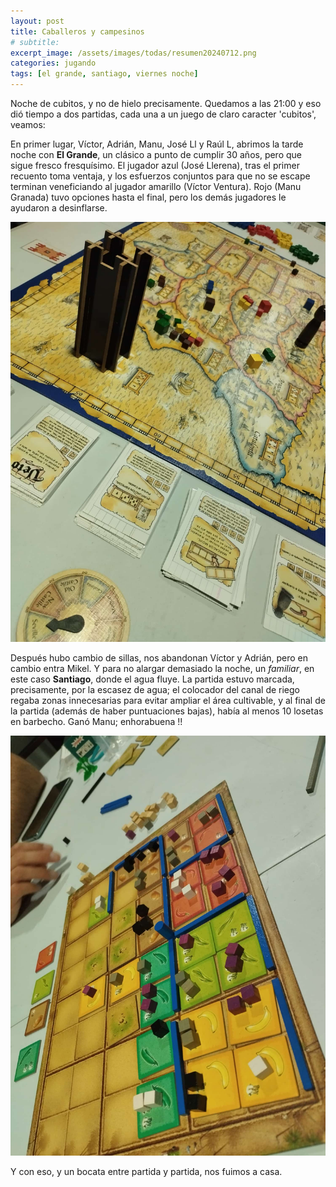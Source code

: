 ```yaml
---
layout: post
title: Caballeros y campesinos
# subtitle: 
excerpt_image: /assets/images/todas/resumen20240712.png
categories: jugando
tags: [el grande, santiago, viernes noche]
---
```

Noche de cubitos, y no de hielo precisamente. Quedamos a las 21:00 y eso dió tiempo a dos partidas, cada una a un juego de claro caracter 'cubitos', veamos:

En primer lugar, Víctor, Adrián, Manu, José Ll y Raúl L, abrimos la tarde noche con <b>El Grande</b>, un clásico a punto de cumplir 30 años, pero que sigue fresco fresquísimo. El jugador azul (José Llerena), tras el primer recuento toma ventaja, y los esfuerzos conjuntos para que no se escape terminan veneficiando al jugador amarillo (Víctor Ventura). Rojo (Manu Granada) tuvo opciones hasta el final, pero los demás jugadores le ayudaron a desinflarse.

![banner](/assets/images/todas/partida_elgrande.jpg)

Después hubo cambio de sillas, nos abandonan Víctor y Adrián, pero en cambio entra Mikel. Y para no alargar demasiado la noche, un <i>familiar</i>, en este caso <b>Santiago</b>, donde el agua fluye. La partida estuvo marcada, precisamente, por la escasez de agua; el colocador del canal de riego regaba zonas innecesarias para evitar ampliar el área cultivable, y al final de la partida (además de haber puntuaciones bajas), había al menos 10 losetas en barbecho. Ganó Manu; enhorabuena !!

![banner](/assets/images/todas/partida_santiago.jpg)

Y con eso, y un bocata entre partida y partida, nos fuimos a casa.

